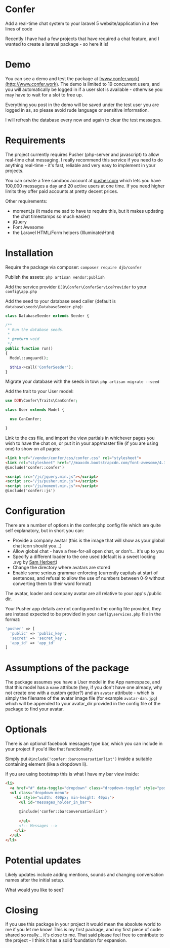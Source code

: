 # Confer
Add a real-time chat system to your laravel 5 website/application in a few lines of code

Recently I have had a few projects that have required a chat feature, and I wanted to create a laravel package - so here it is!

# Demo
You can see a demo and test the package at [www.confer.work](http://www.confer.work).
The demo is limited to 19 concurrent users, and you will automatically be logged in if a user slot is available - otherwise you may have to wait for a slot to free up.

Everything you post in the demo will be saved under the test user you are logged in as, so please avoid rude language or sensitive information.

I will refresh the database every now and again to clear the test messages.

# Requirements
The project currently requires Pusher (php-server and javascript) to allow real-time chat messaging. I really recommend this service if you need to do anything real-time - it's fast, reliable and very easy to implement in your projects.

You can create a free sandbox account at [pusher.com](https://www.pusher.com) which lets you have 100,000 messages a day and 20 active users at one time. If you need higher limits they offer paid accounts at pretty decent prices.

Other requirements:

 * moment.js (it made me sad to have to require this, but it makes updating the chat timestamps so much easier)
 * jQuery
 * Font Awesome
 * the Laravel HTML/Form helpers (Illuminate\Html)

# Installation

Require the package via composer:
`composer require djb/confer`

Publish the assets:
`php artisan vendor:publish`

Add the service provider `DJB\Confer\ConferServiceProvider` to your `config\app.php`

Add the seed to your database seed caller (default is `database\seeds\DatabaseSeeder.php`):

```php
class DatabaseSeeder extends Seeder {

/**
 * Run the database seeds.
 *
 * @return void
 */
public function run()
{
  Model::unguard();

  $this->call('ConferSeeder');
}
```

Migrate your database with the seeds in tow:
`php artisan migrate --seed`

Add the trait to your User model:

```php
use DJB\Confer\Traits\CanConfer;

class User extends Model {

  use CanConfer;

}
```

Link to the css file, and import the view partials in whichever pages you wish to have the chat on, or put it in your app/master file (if you are using one) to show on all pages:

```html
<link href="/vendor/confer/css/confer.css" rel="stylesheet">
<link rel="stylesheet" href="//maxcdn.bootstrapcdn.com/font-awesome/4.3.0/css/font-awesome.min.css">
@include('confer::confer')

<script src="/js/jquery.min.js"></script>
<script src="/js/pusher.min.js"></script>
<script src="/js/moment.min.js"></script>
@include('confer::js')
```

# Configuration
There are a number of options in the confer.php config file which are quite self explanatory, but in short you can:

 * Provide a company avatar (this is the image that will show as your global chat icon should you...)
 * Allow global chat - have a free-for-all open chat, or don't... it's up to you
 * Specify a different loader to the one used (default is a sweet looking .svg by [Sam Herbert](http://samherbert.net/svg-loaders/))
 * Change the directory where avatars are stored
 * Enable some serious grammar enforcing (currently capitals at start of sentences, and refusal to allow the use of numbers between 0-9 without converting them to their word format)

The avatar, loader and company avatar are all relative to your app's /public dir.

Your Pusher app details are not configured in the config file provided, they are instead expected to be provided in your `config\services.php` file in the format:

```php
'pusher' => [
  'public' => 'public_key',
  'secret' => 'secret_key',
  'app_id' => 'app_id'
]
```

# Assumptions of the package
The package assumes you have a User model in the App namespace, and that this model has a `name` attribute (hey, if you don't have one already, why not create one with a custom getter?) and an `avatar` attribute - which is simply the filename of the avatar image file (for example `avatar-dan.jpg`) which will be appended to your avatar_dir provided in the config file of the package to find your avatar.

# Optionals
There is an optional facebook messages type bar, which you can include in your project if you'd like that functionality.

Simply put `@include('confer::barconversationlist')` inside a suitable containing element (like a dropdown li).

If you are using bootstrap this is what I have my bar view inside:
```html
<li>
  <a href="#" data-toggle="dropdown" class="dropdown-toggle" style="position: relative;" id="messages_open_icon"><i class="fa fa-btn fa-envelope"></i></a>
  <ul class="dropdown-menu">
    <li style="width: 400px; min-height: 40px;">
      <ul id="messages_holder_in_bar">
      
      @include('confer::barconversationlist')
      
      </ul>
      <!-- Messages -->
    </li>
  </ul>
</li>
```


# Potential updates
Likely updates include adding mentions, sounds and changing conversation names after the initial setup.

What would you like to see?

# Closing
If you use this package in your project it would mean the absolute world to me if you let me know! This is my first package, and my first piece of code shared so really... it's close to me.
That said please feel free to contribute to the project - I think it has a solid foundation for expansion.
